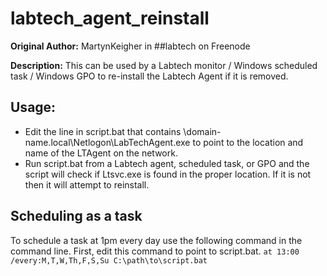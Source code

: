 labtech_agent_reinstall
========================

**Original Author:** MartynKeigher in ##labtech on Freenode

**Description:**
This can be used by a Labtech monitor / Windows scheduled task / Windows GPO to re-install the Labtech Agent if it is removed.

Usage:
----------
* Edit the line in script.bat that contains \\domain-name.local\Netlogon\LabTechAgent.exe to point to the location and name of the LTAgent on the network. 
* Run script.bat from a Labtech agent, scheduled task, or GPO and the script will check if Ltsvc.exe is found in the proper location. If it is not then it will attempt to reinstall.

Scheduling as a task
----------
To schedule a task at 1pm every day use the following command in the command line. First, edit this command to point to script.bat.
`at 13:00 /every:M,T,W,Th,F,S,Su C:\path\to\script.bat`
